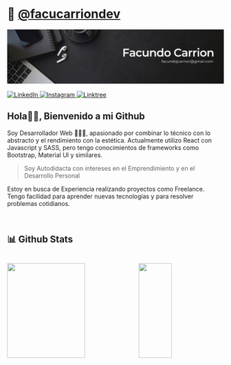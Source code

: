 # 🦥 [@facucarriondev](https://instagram.com/facucarriondev)

![](https://raw.githubusercontent.com/facucarrion/facucarrion/main/assets/banner.png)

<a href="https://www.linkedin.com/in/facundo-carrion-826703242/" target="_blank">
  <img src="https://img.shields.io/badge/LinkedIn-%230077B5.svg?&style=flat-square&logo=linkedin&logoColor=white" alt="LinkedIn">
</a>
<a href="https://www.instagram.com/facucarriondev/" target="_blank">
  <img src="https://img.shields.io/badge/Instagram-%23E4405F.svg?&style=flat-square&logo=instagram&logoColor=white" alt="Instagram">
</a>
<a href="https://linktr.ee/facucarrionn" target="_blank">
  <img src="https://img.shields.io/badge/LinkTree-%1de9b6.svg?style=flat-square&logo=linktree&logoColor=white" alt="Linktree">
</a>

## Hola👋🏻, Bienvenido a mi Github

Soy Desarrollador Web 👨🏻‍💻, apasionado por combinar lo técnico con lo abstracto y el rendimiento con la estética. Actualmente utilizo React con Javascript y SASS, pero tengo conocimientos de frameworks como Bootstrap, Material UI y similares.

> Soy Autodidacta con intereses en el Emprendimiento y en el Desarrollo Personal

Estoy en busca de Experiencia realizando proyectos como Freelance. Tengo facilidad para aprender nuevas tecnologías y para resolver problemas cotidianos.

<br />

## 📊 Github Stats

<br />

<div width="100%" height="500px">
  <img src="https://github-readme-stats.vercel.app/api?username=facucarrion&include_all_commits=true&show_icons=true&bg_color=000011&title_color=ebc634&text_color=efefef&icon_color=ff4642&line_height=34" width="60%" height="220px">
  <img src="https://github-readme-stats.vercel.app/api/top-langs?username=facucarrion&show_icons=true&locale=en&bg_color=000011&title_color=ebc634&text_color=efefef&icon_color=ff4642" width="39%" height="220px">
</div>

<!-- <img align="center" src="https://github-readme-stats.vercel.app/api?username=madushadhanushka&
include_all_commits=true&count_private=true&show_icons=true&line_height=20&title_color=2B5BBD&icon_color=1124BB&text_color=A1A1A1&bg_color=0,000000,130F40" alt="my Github Stats"/> -->
